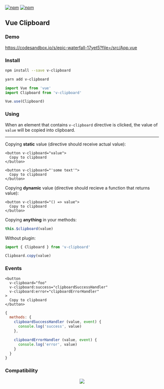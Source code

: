 [![npm](https://img.shields.io/npm/v/v-clipboard)](https://img.shields.io/npm/v/v-clipboard)
[![npm](https://img.shields.io/npm/dy/v-clipboard)](https://img.shields.io/npm/dy/v-clipboard)

## Vue Clipboard

### Demo

https://codesandbox.io/s/epic-waterfall-17yet5?file=/src/App.vue

### Install

```bash
npm install --save v-clipboard
```

```bash
yarn add v-clipboard
```

```javascript
import Vue from 'vue'
import Clipboard from 'v-clipboard'

Vue.use(Clipboard)
```

### Using

When an element that contains `v-clipboard` directive is clicked, the value of `value` will be copied into clipboard.

---

Copying **static** value (directive should receive actual value):

```vue
<button v-clipboard="value">
  Copy to clipboard
</button>
```

```vue
<button v-clipboard="'some text'">
  Copy to clipboard
</button>
```

Copying **dynamic** value (directive should recieve a function that returns value):

```vue
<button v-clipboard="() => value">
  Copy to clipboard
</button>
```

Copying **anything** in your methods:

```js
this.$clipboard(value)
```

Without plugin:

```js
import { Clipboard } from 'v-clipboard'

Clipboard.copy(value)
```

### Events

```vue
<button
  v-clipboard="foo"
  v-clipboard:success="clipboardSuccessHandler"
  v-clipboard:error="clipboardErrorHandler"
>
  Copy to clipboard
</button>
```

```js
{
  methods: {
    clipboardSuccessHandler (value, event) {
      console.log('success', value)
    },

    clipboardErrorHandler (value, event) {
      console.log('error', value)
    }
  }
}
```

### Compatibility

<p align="center">
  <img src="https://user-images.githubusercontent.com/1577802/28269902-8ae0e01e-6afb-11e7-9981-d4965bac69d1.png">
</p>
